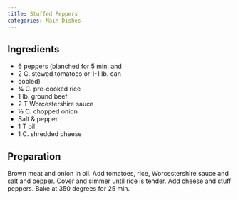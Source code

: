 ```yaml
---
title: Stuffed Peppers
categories: Main Dishes
---
```


## Ingredients

- 6 peppers (blanched for 5 min. and
- 2 C. stewed tomatoes or 1-1 lb. can
- cooled)
- ¾ C. pre-cooked rice
- 1 lb. ground beef
- 2 T Worcestershire sauce
- ⅓ C. chopped onion
- Salt & pepper
- 1 T oil
- 1 C. shredded cheese

## Preparation

Brown meat and onion in oil.  Add tomatoes, rice, Worcestershire sauce and salt and pepper.  Cover and simmer until rice is tender.  Add cheese and stuff peppers.  Bake at 350 degrees for 25 min.

